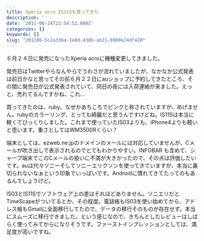 ```yaml
---
title: Xperia acro IS11Sを買ってきた
description: ''
date: '2011-06-24T23:54:52.000Z'
categories: []
keywords: []
slug: "201106-5c2a336a-1e8d-438b-ab21-8960e24df410"
---
```

６月２４日に発売になったXperia acroに機種変更してきました。

発売日はTwitterやらなんやらでうわさが流れていましたが、なかなか公式発表は前日かなと思ってその前６月２２日にauショップに予約してきたところ、その間に発売日が公式発表されていて、同日の夜には入荷連絡が来ました。えっと、売れてるんですかね、これ…

買ってきたのは、ruby。なぜかあちこちでピンクと称されていますが、めげません。rubyのカラーリング、とっても綺麗だと思うんですけどね。IS11Sは本当に軽くてびっくりしました。これまで使っていたIS03よりも、iPhone4よりも軽いと思います。重さとしてはWM3500Rくらい？

端末としては、ezweb.ne.jpのドメインのメールには対応していませんが、Cメールが吹き出しで表示されるのでとてもわかりやすい。INFOBAR も含めて、シャープ端末でこのCメールの扱いに不満が大きかったので、その点は評価したいです。auは代々ソニーそしてソニーエリクソンを使ってきていますが、本当に裏切られないなぁという印象でいっぱいです。Androidに慣れてきてたってのもあるんでしょうけど。

IS03とIS11Sでソフトウェア上の差はそれほどありません。ソニエリだとTimeScapeがついてるとか、その程度。電話帳もIS03を使い始めてから、アドレス帳もGmailに全面移行してたので、データの移行そのものが存在せず。本当にスムーズに移行できました。という感じなので、きちんとしたレビューはしばらく使ってみてからになりそうです。ファーストインプレッションとしては、満足度が高いですね。